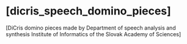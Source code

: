 # [dicris_speech_domino_pieces]
[DiCris domino pieces made by Department of speech analysis and synthesis Institute of Informatics of the Slovak Academy of Sciences]

